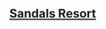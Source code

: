 #  <a href='https://www.sandals.com/montego-bay/photos/smb-beach-0064a1e02' height='100' alt='Sandals Resort Image'>

##  Sandals Resort
